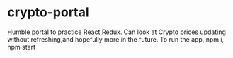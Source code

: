 # crypto-portal
Humble portal to practice React,Redux. Can look at Crypto prices updating without refreshing,and hopefully more in the future.
To run the app, npm i, npm start
